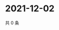 # 2021-12-02

共 0 条

<!-- BEGIN WEIBO -->
<!-- 最后更新时间 Thu Dec 02 2021 18:12:20 GMT+0800 (China Standard Time) -->

<!-- END WEIBO -->
